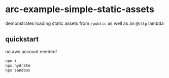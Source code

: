 # arc-example-simple-static-assets

demonstrates loading static assets from `/public` as well as an `@http` lambda

## quickstart
 
no aws account needed!

```bash
npm i
npx hydrate
npx sandbox
```

